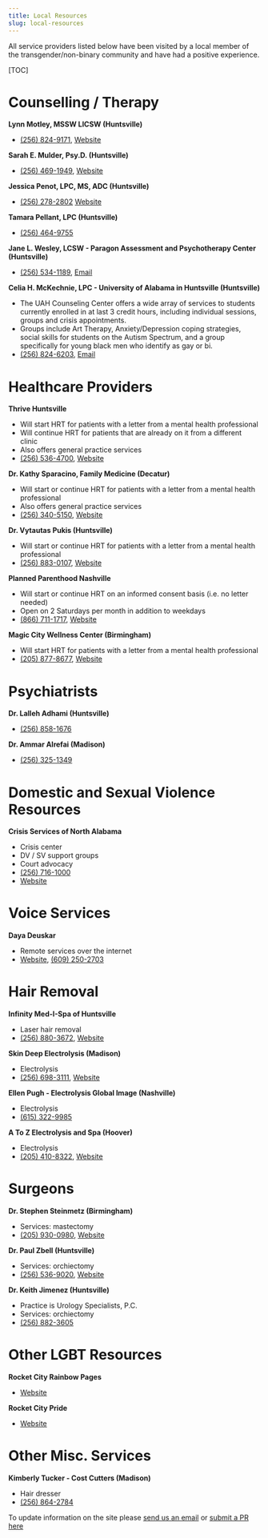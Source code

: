```yaml
---
title: Local Resources
slug: local-resources
---
```


All service providers listed below have been visited by a local member of the
transgender/non-binary community and have had a positive experience.

[TOC]

# Counselling / Therapy

**Lynn Motley, MSSW LICSW (Huntsville)**

  - [(256) 824-9171](tel:256-824-9171), [Website](https://www.hsvpcs.com/lynn-motley/)

**Sarah E. Mulder, Psy.D. (Huntsville)**

  - [(256) 469-1949](tel:256-469-1949), [Website](http://www.sarahmulderpsychology.com/)

**Jessica Penot, LPC, MS, ADC (Huntsville)**

  - [(256) 278-2802](tel:256-278-2802) [Website](https://www.treeoflifebehavioral.com/our-team.html)

**Tamara Pellant, LPC  (Huntsville)**

  - [(256) 464-9755](tel:256-464-9755)

**Jane L. Wesley, LCSW - Paragon Assessment and Psychotherapy Center (Huntsville)**

  - [(256) 534-1189](tel:256-534-1189), [Email](mailto:Janewesleylcsw@gmail.com)
  
**Celia H. McKechnie, LPC - University of Alabama in Huntsville (Huntsville)**

 - The UAH Counseling Center offers a wide array of services to students
   currently enrolled in at last 3 credit hours, including individual sessions,
   groups and crisis appointments. 
 - Groups include Art Therapy, Anxiety/Depression coping strategies, social
   skills for students on the Autism Spectrum, and a group specifically for
   young black men who identify as gay or bi. 
 - [(256) 824-6203](tel:256-824-6203), [Email](mailto:celia.mckechnie@uah.edu)

# Healthcare Providers

**Thrive Huntsville**

  - Will start HRT for patients with a letter from a mental health professional
  - Will continue HRT for patients that are already on it from a different clinic
  - Also offers general practice services
  - [(256) 536-4700](tel:256-536-4700), [Website](https://thrivealabama.org/index.php/services/hiv-medical-clinics/huntsville)

**Dr. Kathy Sparacino, Family Medicine (Decatur)**

  - Will start or continue HRT for patients with a letter from a mental health professional
  - Also offers general practice services
  - [(256) 340-5150](tel:256-340-5150), [Website](https://www.facebook.com/DrKathySparacino/)

**Dr. Vytautas Pukis (Huntsville)**

  - Will start or continue HRT for patients with a letter from a mental health professional
  - [(256) 883-0107](tel:256-883-0107), [Website](https://www.blossomwoodmedical.com/)

**Planned Parenthood Nashville**

  - Will start or continue HRT on an informed consent basis (i.e. no letter needed)
  - Open on 2 Saturdays per month in addition to weekdays
  - [(866) 711-1717](tel:866-711-1717), [Website](https://www.plannedparenthood.org/health-center/tennessee/nashville/37203/nashville-health-center-2716-91550)

**Magic City Wellness Center (Birmingham)**

  - Will start HRT for patients with a letter from a mental health professional
  - [(205) 877-8677](tel:205-877-8677), [Website](http://www.magiccitywellnesscenter.org/)

# Psychiatrists

**Dr. Lalleh Adhami (Huntsville)**

  - [(256) 858-1676](tel:256-858-1676)

**Dr. Ammar Alrefai (Madison)**

  - [(256) 325-1349](tel:256-325-1349)

# Domestic and Sexual Violence Resources

**Crisis Services of North Alabama**

 - Crisis center
 - DV / SV support groups
 - Court advocacy
 - [(256) 716-1000](tel:256-716-1000)
 - [Website](https://csna.org/)

# Voice Services

**Daya Deuskar**

  - Remote services over the internet
  - [Website](https://mirabai.me/), [(609) 250-2703](tel:609-250-2703)

# Hair Removal

**Infinity Med-I-Spa of Huntsville**

  - Laser hair removal
  - [(256) 880-3672](tel:256-880-3672), [Website](https://med-i-spa.com/location/huntsville/)

**Skin Deep Electrolysis (Madison)**

  - Electrolysis
  - [(256) 698-3111](tel:256-698-3111), [Website](http://skindeepelectrolysis.com/)

**Ellen Pugh - Electrolysis Global Image (Nashville)**

  - Electrolysis
  - [(615) 322-9985](tel:615-322-9985)

**A To Z Electrolysis and Spa (Hoover)**

  - Electrolysis
  - [(205) 410-8322](tel:205-410-8322), [Website](https://www.atozelectrolysis.com/)

# Surgeons

**Dr. Stephen Steinmetz (Birmingham)**

  - Services: mastectomy
  - [(205) 930-0980](tel:205-930-0980), [Website](http://www.steinmetzplasticsurgery.com/)

**Dr. Paul Zbell (Huntsville)**

  - Services: orchiectomy
  - [(256) 536-9020](tel:256-536-9020), [Website](https://www.northalaurology.com/)

**Dr. Keith Jimenez (Huntsville)**

  - Practice is Urology Specialists, P.C.
  - Services: orchiectomy
  - [(256) 882-3605](tel:256-882-3605)

# Other LGBT Resources

**Rocket City Rainbow Pages**

  - [Website](http://rocketcityrainbowpages.com/)

**Rocket City Pride**

  - [Website](http://rocketcitypride.org/)

# Other Misc. Services

**Kimberly Tucker - Cost Cutters (Madison)**

  - Hair dresser
  - [(256) 864-2784](tel:256-864-2784)


To update information on the site please [send us an email][email] or [submit a
PR here][PR]

[email]: mailto:webmistress@trans-north-alabama.org
[PR]: https://github.com/Nitori-/north-alabama-trans
